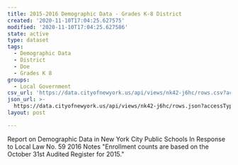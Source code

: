 ```yaml
---
title: 2015-2016 Demographic Data - Grades K-8 District
created: '2020-11-10T17:04:25.627575'
modified: '2020-11-10T17:04:25.627586'
state: active
type: dataset
tags:
  - Demographic Data
  - District
  - Doe
  - Grades K 8
groups:
  - Local Government
csv_url: 'https://data.cityofnewyork.us/api/views/nk42-j6hc/rows.csv?accessType=DOWNLOAD'
json_url: >-
  https://data.cityofnewyork.us/api/views/nk42-j6hc/rows.json?accessType=DOWNLOAD
layout: post

---
```

Report on Demographic Data in New York City Public Schools In Response to Local Law No. 59 2016
Notes "Enrollment counts are based on the October 31st Audited Register for 2015."

